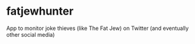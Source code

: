 # fatjewhunter
App to monitor joke thieves (like The Fat Jew) on Twitter (and eventually other social media)
